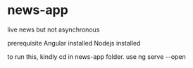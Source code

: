 # news-app
live news but not asynchronous

prerequisite
Angular installed
Nodejs installed

to run this, kindly cd in news-app folder.
use ng serve --open



